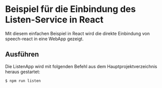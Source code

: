 # Beispiel für die Einbindung des Listen-Service in React

Mit diesem einfachen Beispiel in React wird die direkte Einbindung von speech-react in eine WebApp gezeigt.


## Ausführen

Die ListenApp wird mit folgenden Befehl aus dem Hauptprojektverzeichnis heraus gestartet:

    $ npm run listen
